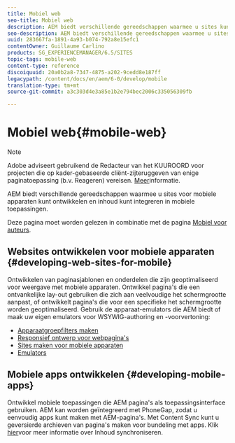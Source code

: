 ```yaml
---
title: Mobiel web
seo-title: Mobiel web
description: AEM biedt verschillende gereedschappen waarmee u sites kunt ontwikkelen voor mobiele apparaten en uw inhoud kunt integreren in mobiele toepassingen
seo-description: AEM biedt verschillende gereedschappen waarmee u sites kunt ontwikkelen voor mobiele apparaten en uw inhoud kunt integreren in mobiele toepassingen
uuid: 283667fa-1891-4a93-b074-792a8e15efc1
contentOwner: Guillaume Carlino
products: SG_EXPERIENCEMANAGER/6.5/SITES
topic-tags: mobile-web
content-type: reference
discoiquuid: 20a0b2a8-7347-4875-a202-9cedd8e187ff
legacypath: /content/docs/en/aem/6-0/develop/mobile
translation-type: tm+mt
source-git-commit: a3c303d4e3a85e1b2e794bec2006c335056309fb

---
```



# Mobiel web{#mobile-web}

>[!NOTE]
>
>Adobe adviseert gebruikend de Redacteur van het KUUROORD voor projecten die op kader-gebaseerde cliënt-zijteruggeven van enige paginatoepassing (b.v. Reageren) vereisen. [Meer](/help/sites-developing/spa-overview.md)informatie.

AEM biedt verschillende gereedschappen waarmee u sites voor mobiele apparaten kunt ontwikkelen en inhoud kunt integreren in mobiele toepassingen.

Deze pagina moet worden gelezen in combinatie met de pagina [Mobiel voor auteurs](/help/sites-authoring/mobile.md).

## Websites ontwikkelen voor mobiele apparaten {#developing-web-sites-for-mobile}

Ontwikkelen van paginasjablonen en onderdelen die zijn geoptimaliseerd voor weergave met mobiele apparaten. Ontwikkel pagina&#39;s die een ontvankelijke lay-out gebruiken die zich aan veelvoudige het schermgrootte aanpast, of ontwikkelt pagina&#39;s die voor een specifieke het schermgrootte worden geoptimaliseerd. Gebruik de apparaat-emulators die AEM biedt of maak uw eigen emulators voor WSYWIG-authoring en -voorvertoning:

* [Apparaatgroepfilters maken](/help/sites-developing/groupfilters.md)
* [Responsief ontwerp voor webpagina&#39;s](/help/sites-developing/responsive.md)
* [Sites maken voor mobiele apparaten](/help/sites-developing/mobile.md)
* [Emulators](/help/sites-developing/emulators.md)

## Mobiele apps ontwikkelen {#developing-mobile-apps}

Ontwikkel mobiele toepassingen die AEM pagina&#39;s als toepassingsinterface gebruiken. AEM kan worden geïntegreerd met PhoneGap, zodat u eenvoudig apps kunt maken met AEM-pagina&#39;s. Met Content Sync kunt u geversierde archieven van pagina&#39;s maken voor bundeling met apps. Klik [hier](/help/mobile/phonegap-contentsync.md)voor meer informatie over Inhoud synchroniseren.
